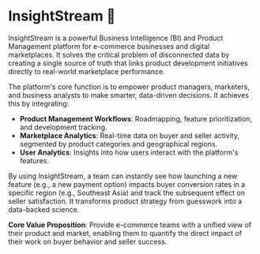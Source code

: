 # InsightStream 🚀

InsightStream is a powerful Business Intelligence (BI) and Product Management platform for e-commerce businesses and digital marketplaces. It solves the critical problem of disconnected data by creating a single source of truth that links product development initiatives directly to real-world marketplace performance.

The platform's core function is to empower product managers, marketers, and business analysts to make smarter, data-driven decisions. It achieves this by integrating:

- **Product Management Workflows**: Roadmapping, feature prioritization, and development tracking.
- **Marketplace Analytics**: Real-time data on buyer and seller activity, segmented by product categories and geographical regions.
- **User Analytics**: Insights into how users interact with the platform's features.

By using InsightStream, a team can instantly see how launching a new feature (e.g., a new payment option) impacts buyer conversion rates in a specific region (e.g., Southeast Asia) and track the subsequent effect on seller satisfaction. It transforms product strategy from guesswork into a data-backed science.

**Core Value Proposition**: Provide e-commerce teams with a unified view of their product and market, enabling them to quantify the direct impact of their work on buyer behavior and seller success.

